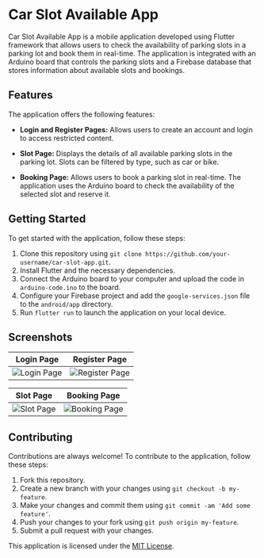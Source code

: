 # Car Slot Available App

Car Slot Available App is a mobile application developed using Flutter framework that allows users to check the availability of parking slots in a parking lot and book them in real-time. The application is integrated with an Arduino board that controls the parking slots and a Firebase database that stores information about available slots and bookings.

## Features

The application offers the following features:

- **Login and Register Pages:** Allows users to create an account and login to access restricted content.

- **Slot Page:** Displays the details of all available parking slots in the parking lot. Slots can be filtered by type, such as car or bike.

- **Booking Page:** Allows users to book a parking slot in real-time. The application uses the Arduino board to check the availability of the selected slot and reserve it.

## Getting Started

To get started with the application, follow these steps:

1. Clone this repository using `git clone https://github.com/your-username/car-slot-app.git`.
2. Install Flutter and the necessary dependencies.
3. Connect the Arduino board to your computer and upload the code in `arduino-code.ino` to the board.
4. Configure your Firebase project and add the `google-services.json` file to the `android/app` directory.
5. Run `flutter run` to launch the application on your local device.

## Screenshots

| Login Page | Register Page |
| --- | --- |
| ![Login Page](screenshots/login.png "Login Page") | ![Register Page](screenshots/register.png "Register Page") |

| Slot Page | Booking Page |
| --- | --- |
| ![Slot Page](screenshots/slot.png "Slot Page") | ![Booking Page](screenshots/booking.png "Booking Page") |

## Contributing

Contributions are always welcome! To contribute to the application, follow these steps:

1. Fork this repository.
2. Create a new branch with your changes using `git checkout -b my-feature`.
3. Make your changes and commit them using `git commit -am 'Add some feature'`.
4. Push your changes to your fork using `git push origin my-feature`.
5. Submit a pull request with your changes.
 

This application is licensed under the [MIT License](https://opensource.org/licenses/MIT).
